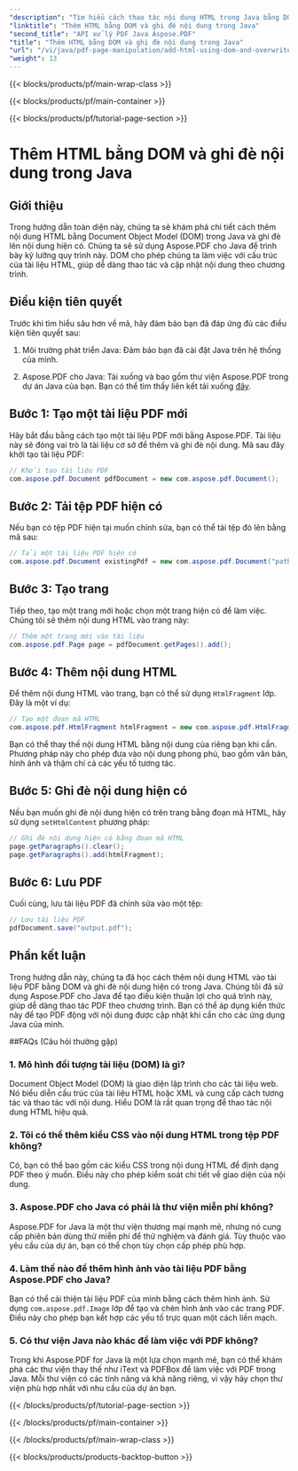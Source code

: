 ```yaml
---
"description": "Tìm hiểu cách thao tác nội dung HTML trong Java bằng DOM (Mô hình đối tượng tài liệu) và ghi đè lên nội dung hiện có. Thực hiện theo hướng dẫn từng bước này với các ví dụ về mã nguồn bằng Aspose.PDF cho Java."
"linktitle": "Thêm HTML bằng DOM và ghi đè nội dung trong Java"
"second_title": "API xử lý PDF Java Aspose.PDF"
"title": "Thêm HTML bằng DOM và ghi đè nội dung trong Java"
"url": "/vi/java/pdf-page-manipulation/add-html-using-dom-and-overwrite-content-in-java/"
"weight": 13
---
```


{{< blocks/products/pf/main-wrap-class >}}

{{< blocks/products/pf/main-container >}}

{{< blocks/products/pf/tutorial-page-section >}}

# Thêm HTML bằng DOM và ghi đè nội dung trong Java


## Giới thiệu

Trong hướng dẫn toàn diện này, chúng ta sẽ khám phá chi tiết cách thêm nội dung HTML bằng Document Object Model (DOM) trong Java và ghi đè lên nội dung hiện có. Chúng ta sẽ sử dụng Aspose.PDF cho Java để trình bày kỹ lưỡng quy trình này. DOM cho phép chúng ta làm việc với cấu trúc của tài liệu HTML, giúp dễ dàng thao tác và cập nhật nội dung theo chương trình.

## Điều kiện tiên quyết

Trước khi tìm hiểu sâu hơn về mã, hãy đảm bảo bạn đã đáp ứng đủ các điều kiện tiên quyết sau:

1. Môi trường phát triển Java: Đảm bảo bạn đã cài đặt Java trên hệ thống của mình.

2. Aspose.PDF cho Java: Tải xuống và bao gồm thư viện Aspose.PDF trong dự án Java của bạn. Bạn có thể tìm thấy liên kết tải xuống [đây](https://releases.aspose.com/pdf/java/).

## Bước 1: Tạo một tài liệu PDF mới

Hãy bắt đầu bằng cách tạo một tài liệu PDF mới bằng Aspose.PDF. Tài liệu này sẽ đóng vai trò là tài liệu cơ sở để thêm và ghi đè nội dung. Mã sau đây khởi tạo tài liệu PDF:

```java
// Khởi tạo tài liệu PDF
com.aspose.pdf.Document pdfDocument = new com.aspose.pdf.Document();
```

## Bước 2: Tải tệp PDF hiện có

Nếu bạn có tệp PDF hiện tại muốn chỉnh sửa, bạn có thể tải tệp đó lên bằng mã sau:

```java
// Tải một tài liệu PDF hiện có
com.aspose.pdf.Document existingPdf = new com.aspose.pdf.Document("path/to/existing.pdf");
```

## Bước 3: Tạo trang

Tiếp theo, tạo một trang mới hoặc chọn một trang hiện có để làm việc. Chúng tôi sẽ thêm nội dung HTML vào trang này:

```java
// Thêm một trang mới vào tài liệu
com.aspose.pdf.Page page = pdfDocument.getPages().add();
```

## Bước 4: Thêm nội dung HTML

Để thêm nội dung HTML vào trang, bạn có thể sử dụng `HtmlFragment` lớp. Đây là một ví dụ:

```java
// Tạo một đoạn mã HTML
com.aspose.pdf.HtmlFragment htmlFragment = new com.aspose.pdf.HtmlFragment("<h1>Hello, World!</h1>");
```

Bạn có thể thay thế nội dung HTML bằng nội dung của riêng bạn khi cần. Phương pháp này cho phép đưa vào nội dung phong phú, bao gồm văn bản, hình ảnh và thậm chí cả các yếu tố tương tác.

## Bước 5: Ghi đè nội dung hiện có

Nếu bạn muốn ghi đè nội dung hiện có trên trang bằng đoạn mã HTML, hãy sử dụng `setHtmlContent` phương pháp:

```java
// Ghi đè nội dung hiện có bằng đoạn mã HTML
page.getParagraphs().clear();
page.getParagraphs().add(htmlFragment);
```

## Bước 6: Lưu PDF

Cuối cùng, lưu tài liệu PDF đã chỉnh sửa vào một tệp:

```java
// Lưu tài liệu PDF
pdfDocument.save("output.pdf");
```

## Phần kết luận

Trong hướng dẫn này, chúng ta đã học cách thêm nội dung HTML vào tài liệu PDF bằng DOM và ghi đè nội dung hiện có trong Java. Chúng tôi đã sử dụng Aspose.PDF cho Java để tạo điều kiện thuận lợi cho quá trình này, giúp dễ dàng thao tác PDF theo chương trình. Bạn có thể áp dụng kiến thức này để tạo PDF động với nội dung được cập nhật khi cần cho các ứng dụng Java của mình.

##FAQs (Câu hỏi thường gặp)

### 1. Mô hình đối tượng tài liệu (DOM) là gì?
   Document Object Model (DOM) là giao diện lập trình cho các tài liệu web. Nó biểu diễn cấu trúc của tài liệu HTML hoặc XML và cung cấp cách tương tác và thao tác với nội dung. Hiểu DOM là rất quan trọng để thao tác nội dung HTML hiệu quả.

### 2. Tôi có thể thêm kiểu CSS vào nội dung HTML trong tệp PDF không?
   Có, bạn có thể bao gồm các kiểu CSS trong nội dung HTML để định dạng PDF theo ý muốn. Điều này cho phép kiểm soát chi tiết về giao diện của nội dung.

### 3. Aspose.PDF cho Java có phải là thư viện miễn phí không?
   Aspose.PDF for Java là một thư viện thương mại mạnh mẽ, nhưng nó cung cấp phiên bản dùng thử miễn phí để thử nghiệm và đánh giá. Tùy thuộc vào yêu cầu của dự án, bạn có thể chọn tùy chọn cấp phép phù hợp.

### 4. Làm thế nào để thêm hình ảnh vào tài liệu PDF bằng Aspose.PDF cho Java?
   Bạn có thể cải thiện tài liệu PDF của mình bằng cách thêm hình ảnh. Sử dụng `com.aspose.pdf.Image` lớp để tạo và chèn hình ảnh vào các trang PDF. Điều này cho phép bạn kết hợp các yếu tố trực quan một cách liền mạch.

### 5. Có thư viện Java nào khác để làm việc với PDF không?
   Trong khi Aspose.PDF for Java là một lựa chọn mạnh mẽ, bạn có thể khám phá các thư viện thay thế như iText và PDFBox để làm việc với PDF trong Java. Mỗi thư viện có các tính năng và khả năng riêng, vì vậy hãy chọn thư viện phù hợp nhất với nhu cầu của dự án bạn.


{{< /blocks/products/pf/tutorial-page-section >}}

{{< /blocks/products/pf/main-container >}}

{{< /blocks/products/pf/main-wrap-class >}}

{{< blocks/products/products-backtop-button >}}